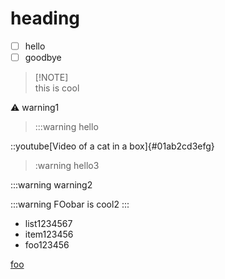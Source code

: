 # heading

- [ ] hello
- [ ] goodbye

> \[!NOTE]\
> this is cool

:warning: warning1

> :::warning hello

::youtube[Video of a cat in a box]{#01ab2cd3efg}

> :warning hello3


:::warning warning2

:::warning
FOobar is cool2
:::

- list1234567
- item123456
- foo123456

[foo](https://www.me.com?foo=a&b=bar)
